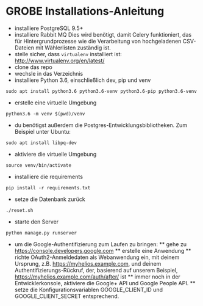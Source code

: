 
# GROBE Installations-Anleitung

- installiere PostgreSQL 9.5+
- installiere Rabbit MQ
  Dies wird benötigt, damit Celery funktioniert, das für Hintergrundprozesse wie die Verarbeitung von hochgeladenen CSV-Dateien mit Wählerlisten zuständig ist.
- stelle sicher, dass `virtualenv` installiert ist:
  http://www.virtualenv.org/en/latest/
- clone das repo
- wechsle in das Verzeichnis
- installiere Python 3.6, einschließlich dev, pip und venv
```
sudo apt install python3.6 python3.6-venv python3.6-pip python3.6-venv
```
- erstelle eine virtuelle Umgebung
```
python3.6 -m venv $(pwd)/venv
```
- du benötigst außerdem die Postgres-Entwicklungsbibliotheken. Zum Beispiel unter Ubuntu:
```
sudo apt install libpq-dev
```
- aktiviere die virtuelle Umgebung
```
source venv/bin/activate
```
- installiere die requirements
```
pip install -r requirements.txt
```
- setze die Datenbank zurück
```
./reset.sh
```
- starte den Server
```
python manage.py runserver
```
- um die Google-Authentifizierung zum Laufen zu bringen:
** gehe zu https://console.developers.google.com
** erstelle eine Anwendung
** richte OAuth2-Anmeldedaten als Webanwendung ein, mit deinem Ursprung, z.B. https://myhelios.example.com, und deinem Authentifizierungs-Rückruf, der, basierend auf unserem Beispiel, https://myhelios.example.com/auth/after/ ist
** immer noch in der Entwicklerkonsole, aktiviere die Google+ API und Google People API.
** setze die Konfigurationsvariablen GOOGLE_CLIENT_ID und GOOGLE_CLIENT_SECRET entsprechend.
```